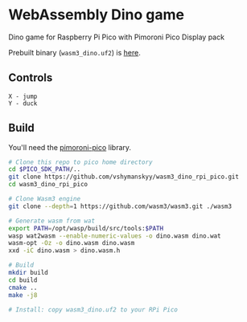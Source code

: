 
# WebAssembly Dino game

Dino game for Raspberry Pi Pico with Pimoroni Pico Display pack

Prebuilt binary (`wasm3_dino.uf2`) is [here](https://github.com/vshymanskyy/wasm3_dino_rpi_pico/releases).

## Controls

```log
X - jump
Y - duck
```

## Build

You'll need the [pimoroni-pico](https://github.com/pimoroni/pimoroni-pico) library.

```sh
# Clone this repo to pico home directory
cd $PICO_SDK_PATH/..
git clone https://github.com/vshymanskyy/wasm3_dino_rpi_pico.git
cd wasm3_dino_rpi_pico

# Clone Wasm3 engine
git clone --depth=1 https://github.com/wasm3/wasm3.git ./wasm3

# Generate wasm from wat
export PATH=/opt/wasp/build/src/tools:$PATH
wasp wat2wasm --enable-numeric-values -o dino.wasm dino.wat
wasm-opt -Oz -o dino.wasm dino.wasm
xxd -iC dino.wasm > dino.wasm.h

# Build 
mkdir build
cd build
cmake ..
make -j8

# Install: copy wasm3_dino.uf2 to your RPi Pico
```
